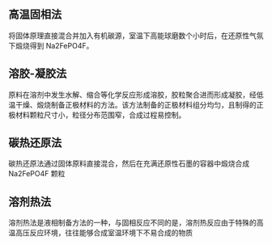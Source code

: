 ## 高温固相法
将固体原理直接混合并加入有机碳源，室温下高能球磨数个小时后，在还原性气氛下煅烧得到 Na2FePO4F。
## 溶胶-凝胶法
原料在溶剂中发生水解、缩合等化学反应形成溶胶，胶粒聚合进而形成凝胶，经低温干燥、煅烧制备正极材料的方法。该方法制备的正极材料组分均匀，且制得的正极材料颗粒尺寸小，粒径分布范围窄，合成过程易控制。
## 碳热还原法
碳热还原法通过固体原料直接混合，然后在充满还原性石墨的容器中煅烧合成 Na2FePO4F 颗粒
## 溶剂热法
溶剂热法是液相制备方法的一种，与固相反应不同的是，溶剂热反应由于特殊的高温高压反应环境，往往能够合成室温环境下不易合成的物质
